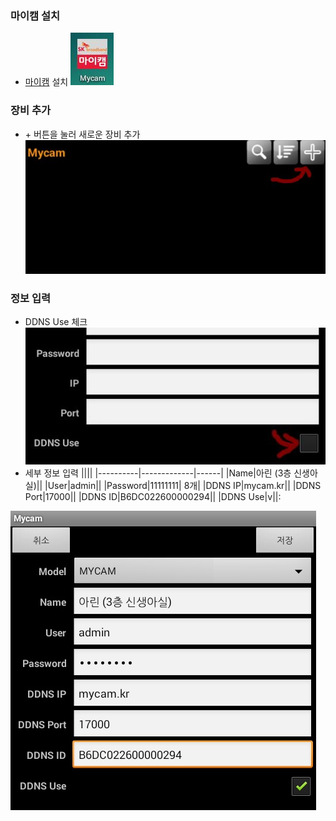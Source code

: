 ### 마이캠 설치
* [마이캠](https://play.google.com/store/apps/details?id=com.fnsys.mprms.co_skb) 설치
![mycam_icon](https://raw.githubusercontent.com/zzskm/mycam_setup/master/capture_001.JPG)
### 장비 추가
* \+ 버튼을 눌러 새로운 장비 추가
![add new](https://raw.githubusercontent.com/zzskm/mycam_setup/master/capture_002.JPG)

### 정보 입력
* DDNS Use 체크
![check ddns](https://raw.githubusercontent.com/zzskm/mycam_setup/master/capture_003.JPG)
* 세부 정보 입력 
  ||||
  |----------|-------------|------|
  |Name|아린 (3층 신생아실)||
  |User|admin||
  |Password|11111111| 8개|
  |DDNS IP|mycam.kr||
  |DDNS Port|17000||
  |DDNS ID|B6DC022600000294||
  |DDNS Use|v||:

![details](https://raw.githubusercontent.com/zzskm/mycam_setup/master/capture_004.JPG)